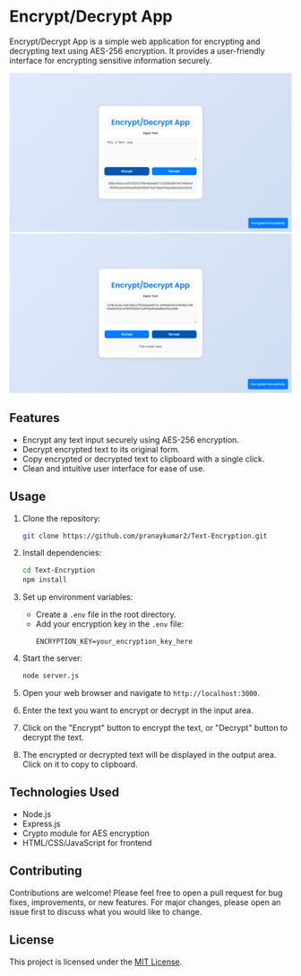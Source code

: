 
# Encrypt/Decrypt App

Encrypt/Decrypt App is a simple web application for encrypting and decrypting text using AES-256 encryption. It provides a user-friendly interface for encrypting sensitive information securely.

![Encryption preview](./assets/ss1.png)
![Decryption preview](./assets/ss2.png)

## Features

- Encrypt any text input securely using AES-256 encryption.
- Decrypt encrypted text to its original form.
- Copy encrypted or decrypted text to clipboard with a single click.
- Clean and intuitive user interface for ease of use.

## Usage

1. Clone the repository:

   ```bash
   git clone https://github.com/pranaykumar2/Text-Encryption.git
   ```

2. Install dependencies:

   ```bash
   cd Text-Encryption
   npm install
   ```

3. Set up environment variables:
   - Create a `.env` file in the root directory.
   - Add your encryption key in the `.env` file:
     ```
     ENCRYPTION_KEY=your_encryption_key_here
     ```

4. Start the server:

   ```bash
   node server.js
   ```

5. Open your web browser and navigate to `http://localhost:3000`.

6. Enter the text you want to encrypt or decrypt in the input area.
   
7. Click on the "Encrypt" button to encrypt the text, or "Decrypt" button to decrypt the text.

8. The encrypted or decrypted text will be displayed in the output area. Click on it to copy to clipboard.

## Technologies Used

- Node.js
- Express.js
- Crypto module for AES encryption
- HTML/CSS/JavaScript for frontend

## Contributing

Contributions are welcome! Please feel free to open a pull request for bug fixes, improvements, or new features. For major changes, please open an issue first to discuss what you would like to change.

## License

This project is licensed under the [MIT License](LICENSE).


